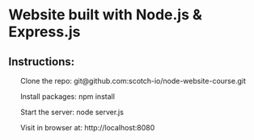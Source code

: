 <h1>Website built with Node.js & Express.js</h1>

<H2>Instructions:</h2>

  <ul>Clone the repo: git@github.com:scotch-io/node-website-course.git</ul>
  <ul>Install packages: npm install</ul>
  <ul>Start the server: node server.js</ul>
  <ul>Visit in browser at: http://localhost:8080</ul>
